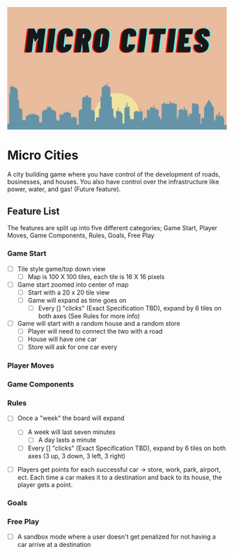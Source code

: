 <p style=""><img src="assets/images/header-image.jpg" /></p>

# Micro Cities
A city building game where you have control of the development of roads, businesses, and houses. You also have control over the infrastructure like power, water, and gas! (Future feature).

## Feature List 
The features are split up into five different categories; Game Start, Player Moves, Game Components, Rules, Goals, Free Play 

### Game Start
- [ ] Tile style game/top down view
    - [ ] Map is 100 X 100 tiles, each tile is 16 X 16 pixels
- [ ] Game start zoomed into center of map
    - [ ] Start with a 20 x 20 tile view
    - [ ] Game will expand as time goes on
        - [ ] Every [] "clicks" (Exact Specification TBD), expand by 6 tiles on both axes (See Rules for more info)
- [ ] Game will start with a random house and a random store
    - [ ] Player will need to connect the two with a road
    - [ ] House will have one car
    - [ ] Store will ask for one car every 

### Player Moves

### Game Components

### Rules
- [ ] Once a "week" the board will expand
    - [ ] A week will last seven minutes
        - [ ] A day lasts a minute
    - [ ] Every [] "clicks" (Exact Specification TBD), expand by 6 tiles on both axes (3 up, 3 down, 3 left, 3 right)
- [ ] Players get points for each successful car -> store, work, park, airport, ect. Each time a car makes it to a destination and back to its house, the player gets a point. 


### Goals

### Free Play
- [ ] A sandbox mode where a user doesn't get penalized for not having a car arrive at a destination

